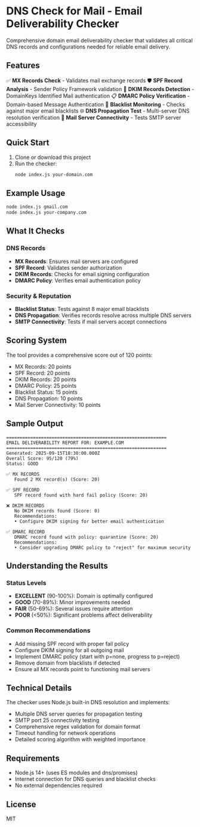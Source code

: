 # DNS Check for Mail - Email Deliverability Checker

Comprehensive domain email deliverability checker that validates all critical DNS records and configurations needed for reliable email delivery.

## Features

✅ **MX Records Check** - Validates mail exchange records
🛡️ **SPF Record Analysis** - Sender Policy Framework validation
🔐 **DKIM Records Detection** - DomainKeys Identified Mail authentication
📋 **DMARC Policy Verification** - Domain-based Message Authentication
🚫 **Blacklist Monitoring** - Checks against major email blacklists
🌐 **DNS Propagation Test** - Multi-server DNS resolution verification
📡 **Mail Server Connectivity** - Tests SMTP server accessibility

## Quick Start

1. Clone or download this project
2. Run the checker:
   ```bash
   node index.js your-domain.com
   ```

## Example Usage

```bash
node index.js gmail.com
node index.js your-company.com
```

## What It Checks

### DNS Records
- **MX Records**: Ensures mail servers are configured
- **SPF Record**: Validates sender authorization
- **DKIM Records**: Checks for email signing configuration
- **DMARC Policy**: Verifies email authentication policy

### Security & Reputation
- **Blacklist Status**: Tests against 8 major email blacklists
- **DNS Propagation**: Verifies records resolve across multiple DNS servers
- **SMTP Connectivity**: Tests if mail servers accept connections

## Scoring System

The tool provides a comprehensive score out of 120 points:
- MX Records: 20 points
- SPF Record: 20 points
- DKIM Records: 20 points
- DMARC Policy: 25 points
- Blacklist Status: 15 points
- DNS Propagation: 10 points
- Mail Server Connectivity: 10 points

## Sample Output

```
============================================================
EMAIL DELIVERABILITY REPORT FOR: EXAMPLE.COM
============================================================
Generated: 2025-09-15T18:30:00.000Z
Overall Score: 95/120 (79%)
Status: GOOD

✅ MX RECORDS
   Found 2 MX record(s) (Score: 20)

✅ SPF RECORD
   SPF record found with hard fail policy (Score: 20)

❌ DKIM RECORDS
   No DKIM records found (Score: 0)
   Recommendations:
   • Configure DKIM signing for better email authentication

✅ DMARC RECORD
   DMARC record found with policy: quarantine (Score: 20)
   Recommendations:
   • Consider upgrading DMARC policy to "reject" for maximum security
```

## Understanding the Results

### Status Levels
- **EXCELLENT** (90-100%): Domain is optimally configured
- **GOOD** (70-89%): Minor improvements needed
- **FAIR** (50-69%): Several issues require attention
- **POOR** (<50%): Significant problems affect deliverability

### Common Recommendations
- Add missing SPF record with proper fail policy
- Configure DKIM signing for all outgoing mail
- Implement DMARC policy (start with p=none, progress to p=reject)
- Remove domain from blacklists if detected
- Ensure all MX records point to functioning mail servers

## Technical Details

The checker uses Node.js built-in DNS resolution and implements:
- Multiple DNS server queries for propagation testing
- SMTP port 25 connectivity testing
- Comprehensive regex validation for domain format
- Timeout handling for network operations
- Detailed scoring algorithm with weighted importance

## Requirements

- Node.js 14+ (uses ES modules and dns/promises)
- Internet connection for DNS queries and blacklist checks
- No external dependencies required

## License

MIT